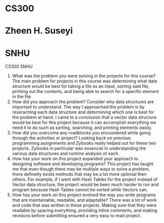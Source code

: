 # CS300
# Zheen H. Suseyi
# SNHU
CS300 SNHU 
1. What was the problem you were solving in the projects for this course?
The main problem for projects in this course was determining what data structure would be best for taking a file as an input, sorting said file, printing out the contents, and being able to search for a specific element in the file
2. How did you approach the problem? Consider why data structures are important to understand.
The way I approached the problem is by reseraching each data structure and determining which one is best for the problem at hand. I came to a conclusion that a vector data structure would be best for this project because it can accomplish everything we need it to do such as sorting, searching, and printing elements easily.
3. How did you overcome any roadblocks you encountered while going through the activities or project?
Looking back on previous programming assignments and Zybooks really helped out for these two projects. Zybooks in particular was essencial in understanding the various data structures and runtime analysis of each.
4. How has your work on this project expanded your approach to designing software and developing programs?
This project has taught me that even though there may be multiple ways to solve a problem, there definetly exists methods that may be a lot more optimial then others. For example, if I went with Hash Tables for the project instead of Vector data structure, the project would be been much harder to run and program because Hash Tables cannot be sorted while Vectors can.
5. How has your work on this project evolved the way you write programs that are maintainable, readable, and adaptable?
There was a lot of work and code that was written in these projects. Making sure that they were readable by spacing everything, providing inline comments, and making revisions before submitting ensured a very easy to read project.
